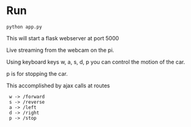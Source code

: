 # Run

`python app.py`

This will start a flask webserver at port 5000

Live streaming from the webcam on the pi.

Using keyboard keys w, a, s, d, p you can control the motion of the car.

p is for stopping the car.

This accomplished by ajax calls at routes

```
 w -> /forward
 s -> /reverse
 a -> /left
 d -> /right
 p -> /stop
```
